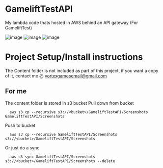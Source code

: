 # GameliftTestAPI
My lambda code thats hosted in AWS behind an API gateway (For GameliftTest) 


![image](https://jacobmottgithub.s3.amazonaws.com/GameliftTestAPI/Screenshots/lambda-functions1.png)
![image](https://jacobmottgithub.s3.amazonaws.com/GameliftTestAPI/Screenshots/lambda-functions2.png)
![image](https://jacobmottgithub.s3.amazonaws.com/GameliftTestAPI/Screenshots/lambda-functions-screenshots-access1.png)

# Project Setup/Install instructions
The Content folder is not included as part of this project, if you want a copy of it, contact me @ vortexgamesemail@gmail.com


## For me
The content folder is stored in s3 bucket
Pull down from bucket
```
  aws s3 cp --recursive s3://<bucket>/GameliftTestAPI/Screenshots GameliftTestAPI/Screenshots
```

Push to bucket
```
  aws s3 cp --recursive GameliftTestAPI/Screenshots s3://<bucket>/GameliftTestAPI/Screenshots
```

Or just do a sync
```
  aws s3 sync GameliftTestAPI/Screenshots s3://<bucket>/GameliftTestAPI/Screenshots --delete
```
